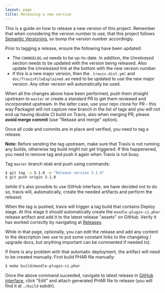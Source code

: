 ```yaml
---
layout: page
title: Releasing a new version
---
```


This is a guide on how to release a new version of this project. Remember that when considering the version number
to use, that this project follows [Semantic Versioning](http://semver.org/), so bump the version number accordingly.

Prior to tagging a release, ensure the following have been updated:

* The `CHANGELOG.md` needs to be up-to-date.  In addition, the _Unreleased_ section needs to be updated
  with the version being released.  Also update the _Unreleased_ link at the bottom with the new version number.
* If this is a new major version, then the `.travis.dist.yml` and `doc/TravisFileExplained.md` need to be updated
  to use the new major version.  Any other version will automatically be used.

When all the changes above have been performed, push them straight upstream to
`master` or create a standard PR to get them reviewed and incorporated
upstream. In the latter case, use your repo clone for PR - this way Packagist
will not capture new branch in the list of tags and you will not end up having
double CI build on Travis, also when merging PR, please **avoid merge commit**
(use "Rebase and merge" option).

Once all code and commits are in place and verified, you need to tag a
release.

__Note:__ Before sending the tag upstream, make sure that Travis is not running any
builds, otherwise tag build might not get triggered. If this happenened, you
need to remove tag and push it again when Travis is not busy.

Tag `master` branch `HEAD` and push using commands:

```bash
$ git tag -a 3.1.0 -m "Release version 3.1.0"
$ git push origin 3.1.0
```

(while it's also possible to use GitHub interface, we have decided not to do so, travis
will, automatically, create the needed artifacts and perform the release)

When the tag is pushed, travis will trigger a tag build that contains Deploy stage.
At this stage it should automatically create the `moodle-plugin-ci.phar` release artifact and add it
to the latest release "assets" on GitHub. Verify it has worked correctly by
navigating at [Releases](https://github.com/moodlehq/moodle-plugin-ci/releases).

While in that page, optionally, you can edit the release and add any content to
the description (we use to put some constant links to the changelog / upgrade docs,
but anything important can be commented if needed to).

If there is any problem with that automatic deployment, the artifact will need to be created manually. First build PHAR file manually:

```bash
$ make build/moodle-plugin-ci.phar
```

Once the above command suceeded, navigate to latest release in [GitHub
interface](https://github.com/moodlehq/moodle-plugin-ci/releases), click
"Edit" and attach generated PHAR file to release (you will find it at `./build` subdir).
